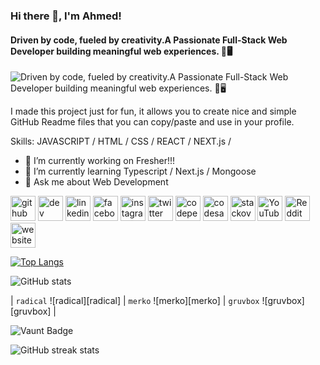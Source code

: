 ### Hi there 👋, I'm Ahmed!
#### Driven by code, fueled by creativity.A Passionate Full-Stack Web Developer building meaningful web experiences. 🚀🖥️
![Driven by code, fueled by creativity.A Passionate Full-Stack Web Developer building meaningful web experiences. 🚀🖥️](https://i.ibb.co/ygJYLTc/logo2-1.png)

I made this project just for fun, it allows you to create nice and simple GitHub Readme files that you can copy/paste and use in your profile.

Skills: JAVASCRIPT / HTML / CSS / REACT /  NEXT.js /

- 🔭 I’m currently working on Fresher!!! 
- 🌱 I’m currently learning Typescript / Next.js / Mongoose 
- 💬 Ask me about Web Development 


[<img src='https://cdn.jsdelivr.net/npm/simple-icons@3.0.1/icons/github.svg' alt='github' height='40'>](https://github.com/Aahmed-Hossain)  [<img src='https://cdn.jsdelivr.net/npm/simple-icons@3.0.1/icons/dev-dot-to.svg' alt='dev' height='40'>](https://dev.to/Aahmed-Hossain)  [<img src='https://cdn.jsdelivr.net/npm/simple-icons@3.0.1/icons/linkedin.svg' alt='linkedin' height='40'>](https://www.linkedin.com/in/Aahmed-Hossain/)  [<img src='https://cdn.jsdelivr.net/npm/simple-icons@3.0.1/icons/facebook.svg' alt='facebook' height='40'>](https://www.facebook.com/Aahmed-Hossain)  [<img src='https://cdn.jsdelivr.net/npm/simple-icons@3.0.1/icons/instagram.svg' alt='instagram' height='40'>](https://www.instagram.com/Aahmed-Hossain/)  [<img src='https://cdn.jsdelivr.net/npm/simple-icons@3.0.1/icons/twitter.svg' alt='twitter' height='40'>](https://twitter.com/Aahmed-Hossain)  [<img src='https://cdn.jsdelivr.net/npm/simple-icons@3.0.1/icons/codepen.svg' alt='codepen' height='40'>](https://codepen.io/Aahmed-Hossain)  [<img src='https://cdn.jsdelivr.net/npm/simple-icons@3.0.1/icons/codesandbox.svg' alt='codesandbox' height='40'>](https://codesandbox.io/u/Aahmed-Hossain)  [<img src='https://cdn.jsdelivr.net/npm/simple-icons@3.0.1/icons/stackoverflow.svg' alt='stackoverflow' height='40'>](https://stackoverflow.com/users/Aahmed-Hossain)  [<img src='https://cdn.jsdelivr.net/npm/simple-icons@3.0.1/icons/youtube.svg' alt='YouTube' height='40'>](https://www.youtube.com/channel/Aahmed-Hossain)  [<img src='https://cdn.jsdelivr.net/npm/simple-icons@3.0.1/icons/reddit.svg' alt='Reddit' height='40'>](https://www.reddit.com/user/Aahmed-Hossain)  [<img src='https://cdn.jsdelivr.net/npm/simple-icons@3.0.1/icons/icloud.svg' alt='website' height='40'>](Aahmed-Hossain)  

[![Top Langs](https://github-readme-stats.vercel.app/api/top-langs/?username=Aahmed-Hossain)](https://github.com/anuraghazra/github-readme-stats)

![GitHub stats](https://github-readme-stats.vercel.app/api?username=Aahmed-Hossain&show_icons=true&count_private=true)  

| `radical` ![radical][radical] | `merko` ![merko][merko] | `gruvbox` ![gruvbox][gruvbox] |

![Vaunt Badge](https://api.vaunt.dev/v1/github/entities/Aahmed-Hossain/contributions?format=svg&private=true)  

![GitHub streak stats](https://streak-stats.demolab.com/?user=Aahmed-Hossain)  

